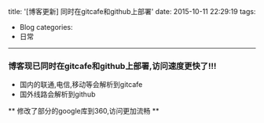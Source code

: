 title: '[博客更新] 同时在gitcafe和github上部署'
date: 2015-10-11 22:29:19
tags:
- Blog
categories:
- 日常

---


### 博客现已同时在gitcafe和github上部署,访问速度更快了!!!

* 国内的联通,电信,移动等会解析到gitcafe
* 国外线路会解析到github

** 修改了部分的google库到360,访问更加流畅 **